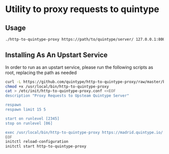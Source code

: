 # Utility to proxy requests to quintype

## Usage

```bash
./http-to-quintype-proxy https://path/to/quintype/server/ 127.0.0.1:8000
```

## Installing As An Upstart Service

In order to run as an upstart service, please run the following scripts as root, replacing the path as needed

```bash
curl -L https://github.com/quintype/http-to-quintype-proxy/raw/master/build/linux-amd64/http-to-quintype-proxy > /usr/local/bin/http-to-quintype-proxy
chmod +x /usr/local/bin/http-to-quintype-proxy
cat > /etc/init/http-to-quintype-proxy.conf <<EOF
description "Proxy Requests to Upsteam Quintype Server"

respawn
respawn limit 15 5

start on runlevel [2345]
stop on runlevel [06]

exec /usr/local/bin/http-to-quintype-proxy https://madrid.quintype.io/ 127.0.0.1:8000
EOF
initctl reload-configuration
initctl start http-to-quintype-proxy
```
